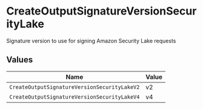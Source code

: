 # CreateOutputSignatureVersionSecurityLake

Signature version to use for signing Amazon Security Lake requests


## Values

| Name                                         | Value                                        |
| -------------------------------------------- | -------------------------------------------- |
| `CreateOutputSignatureVersionSecurityLakeV2` | v2                                           |
| `CreateOutputSignatureVersionSecurityLakeV4` | v4                                           |